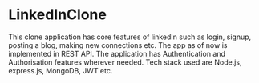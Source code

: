 # LinkedInClone

This clone application has core features of linkedIn such as login, signup, posting a blog, making new connections etc.
The app as of now is implemented in REST API. 
The application has Authentication and Authorisation features wherever needed.
Tech stack used are Node.js, express.js, MongoDB, JWT etc.
